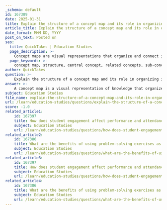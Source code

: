 ```yaml
---
_schema: default
id: 167389
date: 2025-01-31
title: Explain the structure of a concept map and its role in organizing information.
article_title: Explain the structure of a concept map and its role in organizing information.
date_format: MMM DD, YYYY
post_on_text: Posted on
seo:
  title: QuickTakes | Education Studies
  page_description: >-
    Concept maps are visual representations that organize and connect ideas hierarchically, enhancing understanding and retention of complex information by clarifying relationships and fostering active learning.
  page_keywords: >-
    concept map, structure, central concept, related concepts, sub-concepts, links, labels, visual elements, organizing information, relationships, active engagement, assessment tool, integration of knowledge, cognitive processing, educational tool
author: QuickTakes
question: >-
    Explain the structure of a concept map and its role in organizing information.
answer: >-
    A concept map is a visual representation of knowledge that organizes and connects ideas in a hierarchical structure. It serves as a powerful tool for learners to understand relationships between concepts, thereby enhancing retention and comprehension. Here’s a detailed explanation of its structure and role in organizing information:\n\n### Structure of a Concept Map\n\n1. **Central Concept**: At the core of a concept map is the central concept or idea, which represents the main topic being explored. This is typically placed at the top or center of the map.\n\n2. **Related Concepts**: Surrounding the central concept are related concepts that branch out from it. These concepts are connected to the central idea through lines or arrows, indicating the relationships between them.\n\n3. **Sub-concepts**: Each related concept can further branch out into sub-concepts or details, creating a hierarchical structure. This allows for a more in-depth exploration of each idea and its connections.\n\n4. **Links and Labels**: The lines connecting the concepts can be labeled to describe the nature of the relationship (e.g., "leads to," "is a part of," "affects"). This helps clarify how the concepts interact with one another.\n\n5. **Visual Elements**: Concept maps often incorporate visual elements such as colors, shapes, and images to enhance understanding and retention. These elements can make the map more engaging and easier to navigate.\n\n### Role in Organizing Information\n\n- **Clarification of Relationships**: Concept maps help learners visualize how different concepts are interrelated, which can clarify complex information and promote a deeper understanding of the subject matter.\n\n- **Active Engagement**: The process of creating a concept map requires active engagement with the material. This active involvement can lead to better retention and recall of information, as learners are not just passively consuming content but actively organizing it.\n\n- **Assessment Tool**: Concept maps can also serve as an assessment tool to evaluate students' understanding of concepts and their ability to identify relationships. Educators can use them to gauge how well students grasp the material and where they may need further instruction.\n\n- **Facilitating Integration of Knowledge**: By visually mapping out connections, concept maps encourage the integration of knowledge from various disciplines. For instance, in a biology course, students might connect concepts from cellular respiration to broader ecological principles, fostering a more comprehensive understanding of the subject.\n\n- **Support for Cognitive Processing**: Concept mapping aligns with cognitive science principles by breaking down complex information into manageable parts. This chunking of information reduces cognitive load, making it easier for learners to focus on key concepts and facilitating better recall.\n\nIn summary, concept maps are an effective educational tool that not only organizes information visually but also enhances understanding and retention by illustrating the relationships between various concepts. They promote active learning and can be utilized both for studying and assessment purposes.
subject: Education Studies
file_name: explain-the-structure-of-a-concept-map-and-its-role-in-organizing-information.md
url: /learn/education-studies/questions/explain-the-structure-of-a-concept-map-and-its-role-in-organizing-information
score: -1.0
related_article1:
    id: 167397
    title: How does student engagement affect performance and attendance tracking?
    subject: Education Studies
    url: /learn/education-studies/questions/how-does-student-engagement-affect-performance-and-attendance-tracking
related_article2:
    id: 167386
    title: What are the benefits of using problem-solving exercises as a form of active learning?
    subject: Education Studies
    url: /learn/education-studies/questions/what-are-the-benefits-of-using-problemsolving-exercises-as-a-form-of-active-learning
related_article3:
    id: 167397
    title: How does student engagement affect performance and attendance tracking?
    subject: Education Studies
    url: /learn/education-studies/questions/how-does-student-engagement-affect-performance-and-attendance-tracking
related_article4:
    id: 167386
    title: What are the benefits of using problem-solving exercises as a form of active learning?
    subject: Education Studies
    url: /learn/education-studies/questions/what-are-the-benefits-of-using-problemsolving-exercises-as-a-form-of-active-learning
---
```


&nbsp;